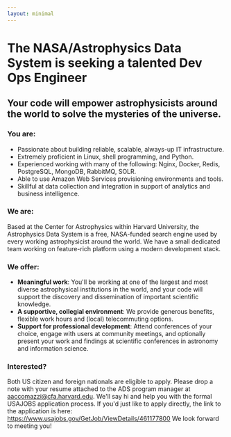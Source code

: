 ```yaml
---
layout: minimal
---
```


# The NASA/Astrophysics Data System is seeking a talented Dev Ops Engineer

## Your code will empower astrophysicists around the world to solve the mysteries of the universe.

### You are:
- Passionate about building reliable, scalable, always-up IT infrastructure.
- Extremely proficient in Linux, shell programming, and Python.
- Experienced working with many of the following: Nginx, Docker, Redis, PostgreSQL, MongoDB, RabbitMQ, SOLR.
- Able to use Amazon Web Services provisioning environments and tools.
- Skillful at data collection and integration in support of analytics and business intelligence.

### We are:
Based at the Center for Astrophysics within Harvard University, the Astrophysics Data System
is a free, NASA-funded search engine used by every working astrophysicist around the world. We have a small dedicated team
working on feature-rich platform using a modern development stack.

### We offer:
- **Meaningful work**: You'll be working at one of the largest and most diverse astrophysical institutions in the world, and your code will support the discovery and dissemination of important scientific knowledge.
- **A supportive, collegial environment**: We provide generous benefits, flexible work hours and (local) telecommuting options.
- **Support for professional development**: Attend conferences of your choice, engage with users at community meetings, and optionally present your work and findings at scientific conferences in astronomy and information science.

### Interested?
Both US citizen and foreign nationals are eligible to apply.
Please drop a note with your resume attached to the ADS program manager at aaccomazzi@cfa.harvard.edu.
We'll say hi and help you with the formal USAJOBS application process. 
If you'd just like to apply directly, the link to the application is here: 
https://www.usajobs.gov/GetJob/ViewDetails/461177800
We look forward to meeting you!

